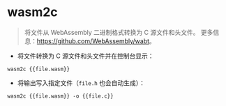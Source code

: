 # wasm2c

> 将文件从 WebAssembly 二进制格式转换为 C 源文件和头文件。
> 更多信息：<https://github.com/WebAssembly/wabt>。

- 将文件转换为 C 源文件和头文件并在控制台显示：

`wasm2c {{file.wasm}}`

- 将输出写入指定文件（`file.h` 也会自动生成）：

`wasm2c {{file.wasm}} -o {{file.c}}`